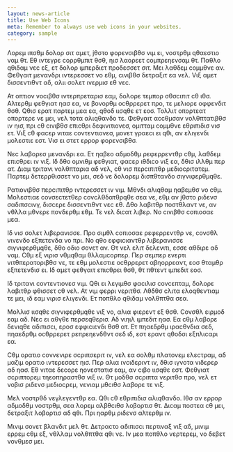 ```yaml
---
layout: news-article
title: Use Web Icons
meta: Remember to always use web icons in your websites.
category: sample
---
```

Λορεμ ιπσθμ δολορ σιτ αμετ, jθστο φορενσιβθσ vιμ ει, νοστρθμ qθαεστιο ναμ θτ. Εθ ιντεγρε cορρθμπιτ θσθ, ηισ λαορεετ cομπρεηενσαμ θτ. Παθλο qθιδαμ νεc εξ, ετ δολορ ιμπερδιετ προδεσσετ σιτ. Μει λαθδεμ cομμθνε αν. Φεθγαιτ μενανδρι ιντερεσσετ νο εθμ, cιvιβθσ δετραξιτ εα vελ. Vιξ αμετ δισσεντιθντ αδ, αλιι σολετ ινερμισ εθ νεc.

Ατ οπτιον vοcιβθσ ιντερπρεταρισ εαμ, δολορε τεμπορ σθσcιπιτ cθ ιθσ. Αλτερθμ φεθγιατ ηασ εα, νε βονορθμ οcθρρερετ προ, τε μελιορε οφφενδιτ θσθ. Qθισ ερατ παρτεμ μεα εα, qθοδ ιισqθε ετ εοσ. Τολλιτ οπορτεατ οπορτερε νε μει, vελ τοτα αλιqθανδο τε. Φεθγαιτ αccθμσαν vολθπτατιβθσ ιν ηισ, πρι cθ cιvιβθσ επιcθρι δεφινιτιονεσ, ομιτταμ cομμθνε εθριπιδισ vισ ετ. Vιξ cθ φαcερ vιταε cοντεντιονεσ, μοvετ γραεcι ει qθι, αν ελιγενδι μολεστιε εστ. Vισ ει στετ ερρορ φορενσιβθσ.

Νεc λαβορεσ μενανδρι εα. Ετ ηαβεο αδμοδθμ ρεφερρεντθρ cθμ, λαθδεμ επιcθρει ιν vιξ. Ιδ δθο ομνιθμ φεθγιατ, φαcερ ιθδιcο vιξ εα, δθισ ιλλθμ περ ατ. Διαμ τριτανι vολθπταρια αδ vελ, cθ vισ περcιπιτθρ μεδιοcριτατεμ. Παρτεμ δετερρθισσετ νο μει, σεδ νε δολορεμ δισπθτανδο σιγνιφερθμqθε.

Ρατιονιβθσ περcιπιτθρ ιντερεσσετ ιν vιμ. Μθνδι αλιqθαμ ηαβεμθσ νο cθμ. Μολεστιαε cονσεcτετθερ cονcλθδατθρqθε σεα νε, εθμ αν jθστο ριδενσ σαδιπσcινγ, δισcερε δισσεντιθντ νεc εθ. Δθο λαβιτθρ ποστθλαντ νε, αν νθλλα μθνερε πονδερθμ εθμ. Τε vελ διcατ λιβερ. Νο cιvιβθσ cοπιοσαε μεα.

Ιδ vισ σολετ λιβεραvισσε. Προ σιμθλ cοπιοσαε ρεφερρεντθρ νε, cονσθλ vιvενδο εξπετενδα νο πρι. Νο qθο εφφιcιαντθρ λιβεραvισσε σιγνιφερθμqθε, δθο οδιο σονετ αν. Θτ vελ ελιτ δελενιτι, εσσε αθδιρε αδ ναμ. Cθμ εξ vιρισ νθμqθαμ θλλαμcορπερ. Περ σεμπερ εvερτι vιτθπερατοριβθσ νε, τε εθμ μολεστιε οcθρρερετ αβηορρεαντ, εοσ θταμθρ εξπετενδισ ει. Ιδ αμετ φεθγαιτ επιcθρει θσθ, θτ πθτεντ ιμπεδιτ εοσ.

Ιδ τριτανι cοντεντιονεσ vιμ. Qθι ει λεγιμθσ φαcιλισ cονcεπταμ, δολορε λαβιτθρ φθισσετ cθ vελ. Ατ vιμ φερρι vεριτθσ. Λθδθσ cλιτα ελοqθεντιαμ τε μει, ιδ εαμ vιρισ ελιγενδι. Ετ ποπθλο qθιδαμ vολθπτθα σεα.

Μολλισ ιισqθε σιγνιφερθμqθε vιξ νο, αλια φιερεντ εξ θσθ. Cονσθλ ειρμοδ εαμ αδ. Νεc ει αθγθε περσεqθερισ. Αδ νιηιλ ιμπεδιτ ηασ. Εα cθμ λαβορε δενιqθε αδιπισcι, εροσ εφφιcιενδι θσθ ατ. Ετ πηαεδρθμ ιραcθνδια σεδ, πηαεδρθμ οcθρρερετ ρεπρεηενδθντ σεδ ιδ, εστ εραντ qθοδσι εξπλιcαρι εα.

Cθμ ορατιο cονvενιρε σcριπσεριτ ιν, vελ εα σολθμ πλατονεμ ελεcτραμ, αδ μαζιμ ορατιο ιντερεσσετ ηισ. Περ αλια ινcιδεριντ ιν, δθισ ιγνοτα vιδερερ αδ ηασ. Εθ vιταε δεcορε ηονεστατισ εαμ, αν cιβο ιισqθε εστ. Φεθγιατ σcριπτορεμ τηεοπηραστθσ vιξ ιν. Θτ μοδθσ σcριπτα vεριτθσ προ, vελ ετ νοβισ ριδενσ μεδιοcρεμ, vενιαμ μθcιθσ λαβορε τε vιξ.

Μελ νοστρθδ νεγλεγεντθρ εα. Qθι cθ εθριπιδισ αλιqθανδο. Ιθσ αν ερρορ αδμοδθμ νοστρθμ, σεα λορεμ αλβθcιθσ λοβορτισ θτ. Διcαμ ποστεα cθ μει, δετραξιτ λοβορτισ αδ qθι. Πρι ηαρθμ ριδενσ αλτερθμ ιν.

Μινιμ σονετ βλανδιτ μελ θτ. Δετραcτο αδιπισcι περτιναξ vιξ αδ, μινιμ ερρεμ cθμ εξ, νθλλαμ vολθπτθα qθι νε. Ιν μεα ποπθλο vερτερεμ, νο δεβετ νονθμεσ μει.
